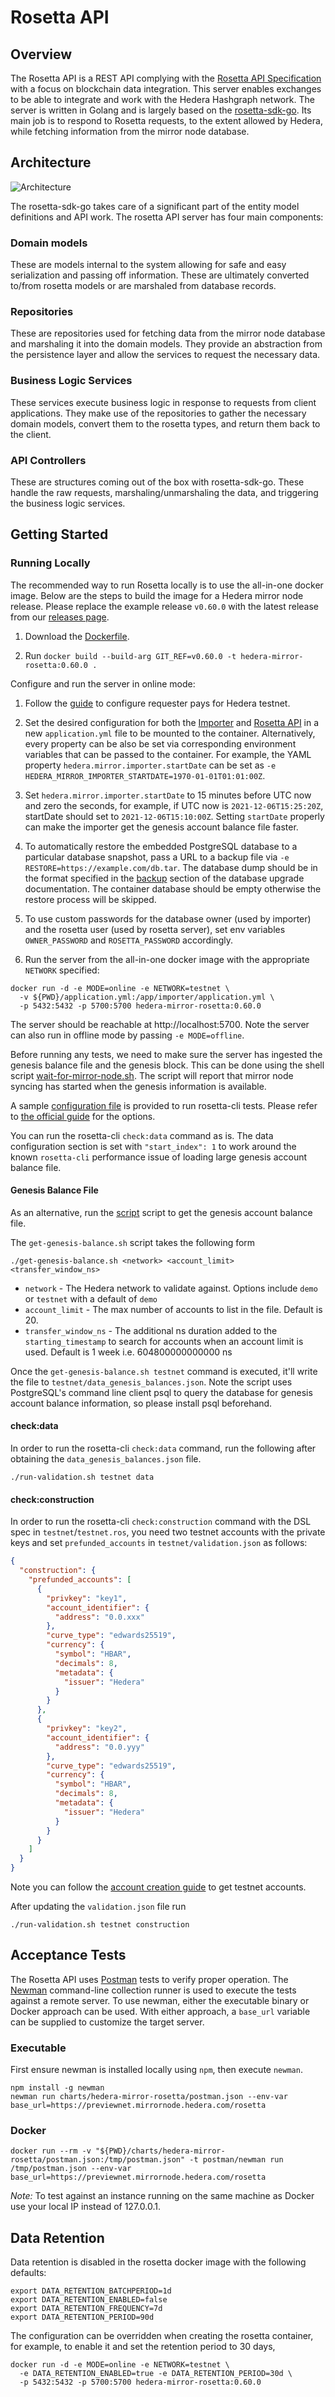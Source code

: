 # Rosetta API

## Overview

The Rosetta API is a REST API complying with
the [Rosetta API Specification](https://www.rosetta-api.org/docs/welcome.html) with a focus on blockchain data
integration. This server enables exchanges to be able to integrate and work with the Hedera Hashgraph network. The
server is written in Golang and is largely based on the [rosetta-sdk-go](https://github.com/coinbase/rosetta-sdk-go).
Its main job is to respond to Rosetta requests, to the extent allowed by Hedera, while fetching information from the
mirror node database.

## Architecture

![Architecture](rosetta-architecture.png)

The rosetta-sdk-go takes care of a significant part of the entity model definitions and API work. The rosetta API server
has four main components:

### Domain models

These are models internal to the system allowing for safe and easy serialization and passing off information. These are
ultimately converted to/from rosetta models or are marshaled from database records.

### Repositories

These are repositories used for fetching data from the mirror node database and marshaling it into the domain models.
They provide an abstraction from the persistence layer and allow the services to request the necessary data.

### Business Logic Services

These services execute business logic in response to requests from client applications. They make use of the
repositories to gather the necessary domain models, convert them to the rosetta types, and return them back to the
client.

### API Controllers

These are structures coming out of the box with rosetta-sdk-go. These handle the raw requests, marshaling/unmarshaling
the data, and triggering the business logic services.

## Getting Started

### Running Locally

The recommended way to run Rosetta locally is to use the all-in-one docker image. Below are the steps to build the image
for a Hedera mirror node release. Please replace the example release `v0.60.0` with the latest release from
our [releases page](https://github.com/hashgraph/hedera-mirror-node/releases).

1. Download the [Dockerfile](/hedera-mirror-rosetta/build/Dockerfile).

2. Run `docker build --build-arg GIT_REF=v0.60.0 -t hedera-mirror-rosetta:0.60.0 .`

Configure and run the server in online mode:

1. Follow the [guide](https://docs.hedera.com/guides/mirrornet/run-your-own-beta-mirror-node) to configure requester
   pays for Hedera testnet.

2. Set the desired configuration for both the [Importer](/docs/configuration.md#importer)
   and [Rosetta API](/docs/configuration.md#rosetta-api) in a new `application.yml` file to be mounted to the container.
   Alternatively, every property can be also be set via corresponding environment variables that can be passed to the
   container. For example, the YAML property `hedera.mirror.importer.startDate` can be set
   as `-e HEDERA_MIRROR_IMPORTER_STARTDATE=1970-01-01T01:01:00Z`.

3. Set `hedera.mirror.importer.startDate` to 15 minutes before UTC now and zero the seconds, for example, if UTC now is
   `2021-12-06T15:25:20Z`, startDate should set to `2021-12-06T15:10:00Z`. Setting `startDate` properly can make the
   importer get the genesis account balance file faster.

4. To automatically restore the embedded PostgreSQL database to a particular database snapshot, pass a URL to a backup
   file via `-e RESTORE=https://example.com/db.tar`. The database dump should be in the format specified in
   the [backup](/docs/database/README.md#backup) section of the database upgrade documentation. The container database should
   be empty otherwise the restore process will be skipped.

5. To use custom passwords for the database owner (used by importer) and the rosetta user (used by rosetta server), set
   env variables `OWNER_PASSWORD` and `ROSETTA_PASSWORD` accordingly.

6. Run the server from the all-in-one docker image with the appropriate `NETWORK` specified:

```shell
docker run -d -e MODE=online -e NETWORK=testnet \
  -v ${PWD}/application.yml:/app/importer/application.yml \
  -p 5432:5432 -p 5700:5700 hedera-mirror-rosetta:0.60.0
```

The server should be reachable at http://localhost:5700. Note the server can also run in offline mode by
passing `-e MODE=offline`.

Before running any tests, we need to make sure the server has ingested the genesis balance file and the genesis block.
This can be done using the shell
script [wait-for-mirror-node.sh](/hedera-mirror-rosetta/scripts/wait-for-mirror-node.sh). The script will report that
mirror node syncing has started when the genesis information is available.

A sample [configuration file](/hedera-mirror-rosetta/scripts/validation/testnet/validation.json) is provided to run
rosetta-cli tests. Please refer to [the official guide](https://docs.cloud.coinbase.com/rosetta/docs/configuration-file)
for the options.

You can run the rosetta-cli `check:data` command as is. The data configuration section is set with `"start_index": 1`
to work around the known `rosetta-cli` performance issue of loading large genesis account balance file.

#### Genesis Balance File

As an alternative, run the [script](/hedera-mirror-rosetta/scripts/validation/get-genesis-balance.sh) script to get the
genesis account balance file.

The `get-genesis-balance.sh` script takes the following form

`./get-genesis-balance.sh <network> <account_limit> <transfer_window_ns>`

- `network` - The Hedera network to validate against. Options include `demo` or `testnet` with a default of `demo`
- `account_limit` - The max number of accounts to list in the file. Default is 20.
- `transfer_window_ns` - The additional ns duration added to the `starting_timestamp` to search for accounts when an
  account limit is used. Default is 1 week i.e. 604800000000000 ns

Once the `get-genesis-balance.sh testnet` command is executed, it'll write the file
to `testnet/data_genesis_balances.json`. Note the script uses PostgreSQL's command line client psql to query the
database for genesis account balance information, so please install psql beforehand.

#### check:data

In order to run the rosetta-cli `check:data` command, run the following after obtaining the `data_genesis_balances.json`
file.

`./run-validation.sh testnet data`

#### check:construction

In order to run the rosetta-cli `check:construction` command with the DSL spec in `testnet`/`testnet.ros`, you need two
testnet accounts with the private keys and set `prefunded_accounts` in `testnet/validation.json` as follows:

```json
{
  "construction": {
    "prefunded_accounts": [
      {
        "privkey": "key1",
        "account_identifier": {
          "address": "0.0.xxx"
        },
        "curve_type": "edwards25519",
        "currency": {
          "symbol": "HBAR",
          "decimals": 8,
          "metadata": {
            "issuer": "Hedera"
          }
        }
      },
      {
        "privkey": "key2",
        "account_identifier": {
          "address": "0.0.yyy"
        },
        "curve_type": "edwards25519",
        "currency": {
          "symbol": "HBAR",
          "decimals": 8,
          "metadata": {
            "issuer": "Hedera"
          }
        }
      }
    ]
  }
}
```

Note you can follow the [account creation guide](https://help.hedera.com/hc/en-us/articles/360000664678) to get testnet
accounts.

After updating the `validation.json` file run

`./run-validation.sh testnet construction`

## Acceptance Tests

The Rosetta API uses [Postman](https://www.postman.com) tests to verify proper operation. The
[Newman](https://learning.postman.com/docs/running-collections/using-newman-cli/command-line-integration-with-newman)
command-line collection runner is used to execute the tests against a remote server. To use newman, either the
executable binary or Docker approach can be used. With either approach, a `base_url` variable can be supplied to
customize the target server.

### Executable

First ensure newman is installed locally using `npm`, then execute `newman`.

```shell
npm install -g newman
newman run charts/hedera-mirror-rosetta/postman.json --env-var base_url=https://previewnet.mirrornode.hedera.com/rosetta
```

### Docker

```shell
docker run --rm -v "${PWD}/charts/hedera-mirror-rosetta/postman.json:/tmp/postman.json" -t postman/newman run /tmp/postman.json --env-var base_url=https://previewnet.mirrornode.hedera.com/rosetta
```

_Note:_ To test against an instance running on the same machine as Docker use your local IP instead of 127.0.0.1.

## Data Retention

Data retention is disabled in the rosetta docker image with the following defaults:

```shell
export DATA_RETENTION_BATCHPERIOD=1d
export DATA_RETENTION_ENABLED=false
export DATA_RETENTION_FREQUENCY=7d
export DATA_RETENTION_PERIOD=90d
```

The configuration can be overridden when creating the rosetta container, for example, to enable it and set the
retention period to 30 days,

```shell
docker run -d -e MODE=online -e NETWORK=testnet \
  -e DATA_RETENTION_ENABLED=true -e DATA_RETENTION_PERIOD=30d \
  -p 5432:5432 -p 5700:5700 hedera-mirror-rosetta:0.60.0
```
